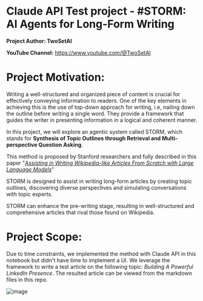 # Claude API Test project - #**STORM: AI Agents for Long-Form Writing**


**Project Author: TwoSetAI**

**YouTube Channel:** https://www.youtube.com/@TwoSetAI



# **Project Motivation:**

Writing a well-structured and organized piece of content is crucial for effectively conveying information to readers. One of the key elements in achieving this is the use of top-down approach for writing, i.e, nailing down the outline before writing a single word. They provide a framework that guides the writer in presenting information in a logical and coherent manner.

In this project, we will explore an agentic system called STORM, which stands for **Synthesis of Topic Outlines through Retrieval and Multi-perspective Question Asking**.

This method is proposed by Stanford researchers and fully described in this paper "*[Assisting in Writing Wikipedia-like Articles From Scratch with Large Language Models](https://arxiv.org/pdf/2402.14207.pdf)*"

STORM is designed to assist in writing long-form articles by creating topic outlines, discovering diverse perspectives and simulating conversations with topic experts.

STORM can enhance the pre-writing stage, resulting in well-structured and comprehensive articles that rival those found on Wikipedia.

# **Project Scope:**
Due to time constraints, we implemented the method with Claude API in this notebook but didn't have time to implement a UI. We leverage the framework to write a test article on the following topic: *Building A Powerful LinkedIn Presence*. The resulted article can be viewed from the markdown files in this repo. 

![image](https://github.com/angelina-yang/Claude_API_Contest/assets/40750217/48b072ec-c566-4596-ae7b-ecb82d1e3793)


